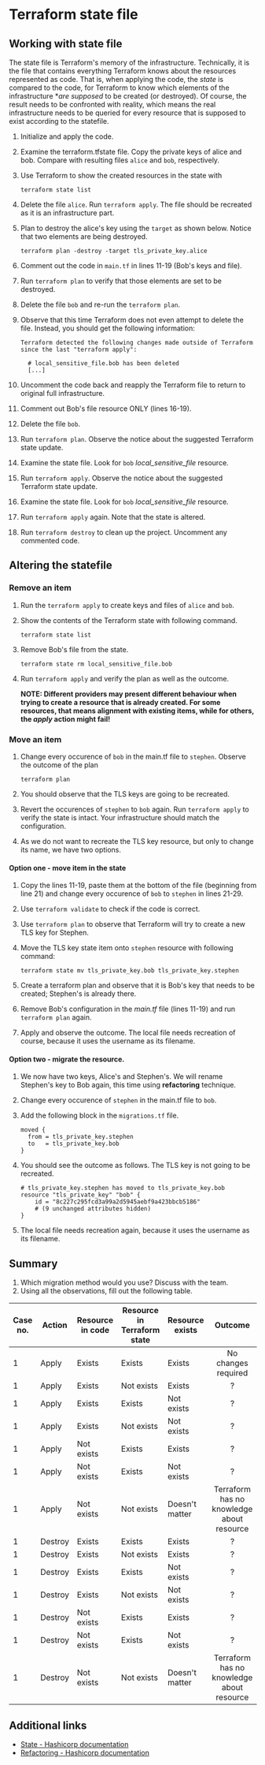 # Terraform state file

## Working with state file

The state file is Terraform's memory of the infrastructure. Technically, it is the file that contains everything Terraform knows about the resources represented as code. That is, when applying the code, the *state* is compared to the code, for Terraform to know which elements of the infrastructure **are supposed* to be created (or destroyed). Of course, the result needs to be confronted with reality, which means the real infrastructure needs to be queried for every resource that is supposed to exist according to the statefile.

1. Initialize and apply the code.
1. Examine the terraform.tfstate file. Copy the private keys of alice and bob. Compare with resulting files `alice` and `bob`, respectively.
1. Use Terraform to show the created resources in the state with

    ```
    terraform state list
    ```

1. Delete the file `alice`. Run `terraform apply`. The file should be recreated as it is an infrastructure part.
1. Plan to destroy the alice's key using the `target` as shown below. Notice that two elements are being destroyed.

    ```
    terraform plan -destroy -target tls_private_key.alice
    ```

1. Comment out the code in `main.tf` in lines 11-19 (Bob's keys and file).
1. Run `terraform plan` to verify that those elements are set to be destroyed.
1. Delete the file `bob` and re-run the `terraform plan`.
1. Observe that this time Terraform does not even attempt to delete the file. Instead, you should get the following information:

    ```
    Terraform detected the following changes made outside of Terraform since the last "terraform apply":

      # local_sensitive_file.bob has been deleted
      [...]
    ```

1. Uncomment the code back and reapply the Terraform file to return to original full infrastructure.
1. Comment out Bob's file resource ONLY (lines 16-19).
1. Delete the file `bob`.
1. Run `terraform plan`. Observe the notice about the suggested Terraform state update.
1. Examine the state file. Look for `bob` *local_sensitive_file* resource.
1. Run `terraform apply`. Observe the notice about the suggested Terraform state update.
1. Examine the state file. Look for `bob` *local_sensitive_file* resource.
1. Run `terraform apply` again. Note that the state is altered.
1. Run `terraform destroy` to clean up the project. Uncomment any commented code.

## Altering the statefile

### Remove an item

1. Run the `terraform apply` to create keys and files of `alice` and `bob`.
1. Show the contents of the Terraform state with following command.

    ```
    terraform state list
    ```

1. Remove Bob's file from the state.

    ```
    terraform state rm local_sensitive_file.bob 
    ```

1. Run `terraform apply` and verify the plan as well as the outcome.

    **NOTE: Different providers may present different behaviour when trying to create a resource that is already created. For some resources, that means alignment with existing items, while for others, the *apply* action might fail!**

### Move an item

1. Change every occurence of `bob` in the main.tf file to `stephen`. Observe the outcome of the plan

    ```
    terraform plan
    ```

1. You should observe that the TLS keys are going to be recreated. 
1. Revert the occurences of `stephen` to `bob` again. Run `terraform apply` to verify the state is intact. Your infrastructure should match the configuration.
1. As we do not want to recreate the TLS key resource, but only to change its name, we have two options.

#### Option one - move item in the state

1. Copy the lines 11-19, paste them at the bottom of the file (beginning from line 21) and change every occurence of `bob` to `stephen` in lines 21-29.
1. Use `terraform validate` to check if the code is correct.
1. Use `terraform plan` to observe that Terraform will try to create a new TLS key for Stephen.
1. Move the TLS key state item onto `stephen` resource with following command:

    ```
    terraform state mv tls_private_key.bob tls_private_key.stephen
    ```

1. Create a terraform plan and observe that it is Bob's key that needs to be created; Stephen's is already there.
1. Remove Bob's configuration in the *main.tf* file (lines 11-19) and run `terraform plan` again.
1. Apply and observe the outcome. The local file needs recreation of course, because it uses the username as its filename.

#### Option two - migrate the resource.

1. We now have two keys, Alice's and Stephen's. We will rename Stephen's key to Bob again, this time using **refactoring** technique.
1. Change every occurence of `stephen` in the main.tf file to `bob`.
1. Add the following block in the `migrations.tf` file.

    ```
    moved {
      from = tls_private_key.stephen
      to   = tls_private_key.bob
    }
    ```

1. You should see the outcome as follows. The TLS key is not going to be recreated.

    ```
    # tls_private_key.stephen has moved to tls_private_key.bob
    resource "tls_private_key" "bob" {
        id = "8c227c295fcd3a99a2d5945aebf9a423bbcb5186"
        # (9 unchanged attributes hidden)
    }
    ```
1. The local file needs recreation again, because it uses the username as its filename.

## Summary

1. Which migration method would you use? Discuss with the team.
1. Using all the observations, fill out the following table.

| Case no. | Action | Resource in code | Resource in Terraform state | Resource exists | Outcome |
|---|---|---|---|---|:-:|
| 1 | Apply | Exists | Exists | Exists | No changes required |
| 1 | Apply | Exists | Not exists | Exists | ? |
| 1 | Apply | Exists | Exists | Not exists | ? |
| 1 | Apply | Exists | Not exists | Not exists | ? |
| 1 | Apply | Not exists | Exists | Exists | ? |
| 1 | Apply | Not exists | Exists | Not exists | ? |
| 1 | Apply | Not exists | Not exists | Doesn't matter | Terraform has no knowledge about resource |
| 1 | Destroy | Exists | Exists | Exists | ? |
| 1 | Destroy | Exists | Not exists | Exists | ? |
| 1 | Destroy | Exists | Exists | Not exists | ? |
| 1 | Destroy | Exists | Not exists | Not exists | ? |
| 1 | Destroy | Not exists | Exists | Exists | ? |
| 1 | Destroy | Not exists | Exists | Not exists | ? |
| 1 | Destroy | Not exists | Not exists | Doesn't matter | Terraform has no knowledge about resource |


## Additional links

* [State - Hashicorp documentation](https://www.terraform.io/language/state/purpose)
* [Refactoring - Hashicorp documentation](https://www.terraform.io/language/modules/develop/refactoring)